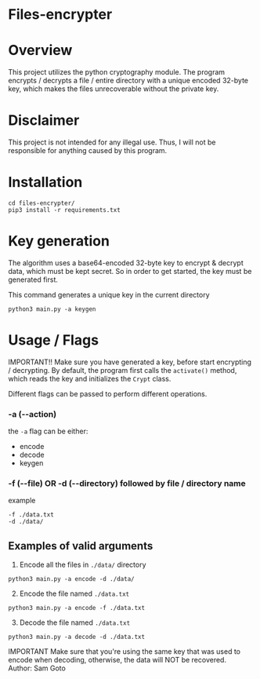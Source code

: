 # Files-encrypter

# Overview
This project utilizes the python cryptography module.
The program encrypts / decrypts a file / entire directory with a unique encoded 32-byte key, which makes the files unrecoverable without the private key. 

# Disclaimer
This project is not intended for any illegal use. Thus, I will not be responsible for anything caused by this program. 

# Installation
```
cd files-encrypter/
pip3 install -r requirements.txt
```


# Key generation
The algorithm uses a base64-encoded 32-byte key to encrypt & decrypt data, which must be kept secret. 
So in order to get started, the key must be generated first.

This command generates a unique key in the current directory
```
python3 main.py -a keygen
```

# Usage / Flags

IMPORTANT!! Make sure you have generated a key, before start encrypting / decrypting.
By default, the program first calls the `activate()` method, which reads the key and initializes the `Crypt` class.


Different flags can be passed to perform different operations.

### -a (--action)
the `-a` flag can be either:
- encode
- decode
- keygen


### -f (--file) OR -d (--directory) followed by file / directory name
example 
```
-f ./data.txt
-d ./data/
```

## Examples of valid arguments
1) Encode all the files in `./data/` directory
```
python3 main.py -a encode -d ./data/
```
2) Encode the file named `./data.txt`
```
python3 main.py -a encode -f ./data.txt
```

3) Decode the file named `./data.txt`
```
python3 main.py -a decode -d ./data.txt
```




IMPORTANT Make sure that you're using the same key that was used to encode when decoding, otherwise, the data will NOT be recovered. <br/>
Author: Sam Goto
